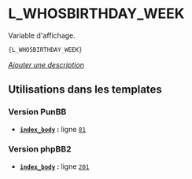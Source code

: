 # L_WHOSBIRTHDAY_WEEK


Variable d'affichage.

```html
{L_WHOSBIRTHDAY_WEEK}
```

[*Ajouter une description*](https://fa-tvars.appspot.com/var/L_WHOSBIRTHDAY_WEEK)

## Utilisations dans les templates

### Version PunBB
* __[`index_body`](../tpl/var/punbb/index_body.md#readme) :__ ligne [`81`](../tpl/src/punbb/index_body.tpl#L81)

### Version phpBB2
* __[`index_body`](../tpl/var/subsilver/index_body.md#readme) :__ ligne [`201`](../tpl/src/subsilver/index_body.tpl#L201)